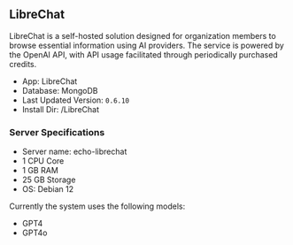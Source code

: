 ## LibreChat

LibreChat is a self-hosted solution designed for organization members to browse essential information using AI providers. The service is powered by the OpenAI API, with API usage facilitated through periodically purchased credits.

- App: LibreChat
- Database: MongoDB
- Last Updated Version: `0.6.10`
- Install Dir: /LibreChat

### Server Specifications
- Server name: echo-librechat
- 1 CPU Core
- 1 GB RAM
- 25 GB Storage
- OS: Debian 12


Currently the system uses the following models: 
- GPT4 
- GPT4o

